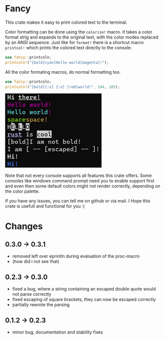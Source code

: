 
# Fancy

This crate makes it easy to print colored text to the terminal.

Color formatting can be done using the `colorize!` macro. It takes a color format strig and expands to the original text, with the color modes replaced by an ANSI sequence. 
Just like for `format!` there is a shortcut macro `printcol!` which prints the colored text directly to the console.

```rust
use fancy::printcoln;
printcoln!("[bold|cyan]Hello world[magenta]!");
```

All the color formating macros, do normal formatting too.

```rust
use fancy::printcoln;
printcoln!("[bold]{:x} {:x} [red]world!", 104, 105);
```

![Screenshot](doc/example.png?raw=true "FancyText")

Note that not every console supports all features this crate offers.
Some consoles like windows command prompt need you to enable support first and
even then some default colors might not render correctly, depending on the color
palette.

If you have any issues, you can tell me on github or via mail.
I Hope this crate is usefull and functional for you :)

# Changes

## 0.3.0 -> 0.3.1
- removed left over eprintln during evaluation of the proc-macro
- (how did i not see that)

## 0.2.3 -> 0.3.0
- fixed a bug, where a string containing an escaped double quote would not parse correctly
- fixed escaping of square brackets, they can now be escaped correctly
- partially rewrote the parsing

## 0.1.2 -> 0.2.3
- minor bug, documentation and stability fixes
